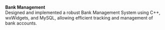 <strong>Bank Management</strong>
<br>
Designed and implemented a robust Bank Management System using C++, wxWidgets, and MySQL, allowing efficient tracking and management of bank accounts.
